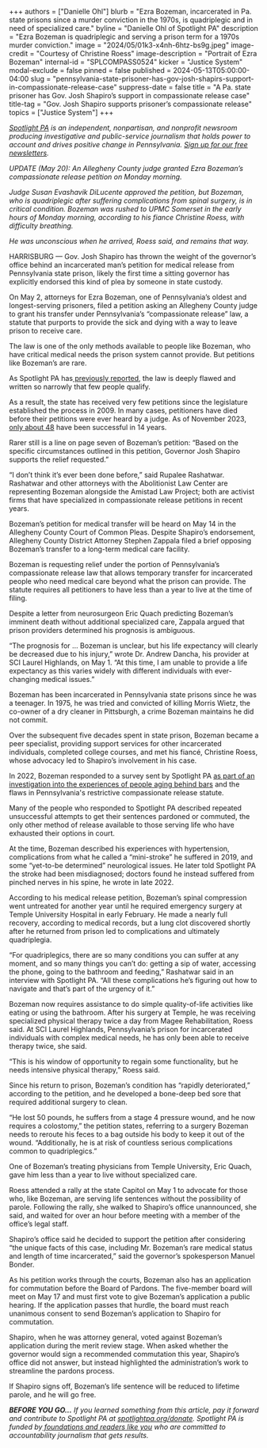 +++
authors = ["Danielle Ohl"]
blurb = "Ezra Bozeman, incarcerated in Pa. state prisons since a murder conviction in the 1970s, is quadriplegic and in need of specialized care."
byline = "Danielle Ohl of Spotlight PA"
description = "Ezra Bozeman is quadriplegic and serving a prison term for a 1970s murder conviction."
image = "2024/05/01k3-x4nh-6htz-bs9g.jpeg"
image-credit = "Courtesy of Christine Roess"
image-description = "Portrait of Ezra Bozeman"
internal-id = "SPLCOMPASS0524"
kicker = "Justice System"
modal-exclude = false
pinned = false
published = 2024-05-13T05:00:00-04:00
slug = "pennsylvania-state-prisoner-has-gov-josh-shapirs-support-in-compassionate-release-case"
suppress-date = false
title = "A Pa. state prisoner has Gov. Josh Shapiro’s support in compassionate release case"
title-tag = "Gov. Josh Shapiro supports prisoner’s compassionate release"
topics = ["Justice System"]
+++

<a href="https://www.spotlightpa.org/"><em>Spotlight PA</em></a><em> is an independent, nonpartisan, and nonprofit newsroom producing investigative and public-service journalism that holds power to account and drives positive change in Pennsylvania. </em><a href="https://www.spotlightpa.org/newsletters"><em>Sign up for our free newsletters</em></a><em>.</em>

<em>UPDATE (May 20): An Allegheny County judge granted Ezra Bozeman’s compassionate release petition on Monday morning.</em>

<em>Judge Susan Evashavik DiLucente approved the petition, but Bozeman, who is quadriplegic after suffering complications from spinal surgery, is in critical condition. Bozeman was rushed to UPMC Somerset in the early hours of Monday morning, according to his fiance Christine Roess, with difficulty breathing.</em>

<em>He was unconscious when he arrived, Roess said, and remains that way.</em>

HARRISBURG — Gov. Josh Shapiro has thrown the weight of the governor’s office behind an incarcerated man’s petition for medical release from Pennsylvania state prison, likely the first time a sitting governor has explicitly endorsed this kind of plea by someone in state custody.

On May 2, attorneys for Ezra Bozeman, one of Pennsylvania’s oldest and longest-serving prisoners, filed a petition asking an Allegheny County judge to grant his transfer under Pennsylvania’s “compassionate release” law, a statute that purports to provide the sick and dying with a way to leave prison to receive care.

The law is one of the only methods available to people like Bozeman, who have critical medical needs the prison system cannot provide. But petitions like Bozeman’s are rare.

As Spotlight PA has<a href="https://www.spotlightpa.org/news/2022/03/pa-prison-life-sentence-compassionate-release/"> previously reported</a>, the law is deeply flawed and written so narrowly that few people qualify.

As a result, the state has received very few petitions since the legislature established the process in 2009. In many cases, petitioners have died before their petitions were ever heard by a judge. As of November 2023, <a href="https://www.spotlightpa.org/news/2023/11/pennsylvania-prison-release-sick-elderly-compassionate-release-success-rate/">only about 48</a> have been successful in 14 years.

Rarer still is a line on page seven of Bozeman’s petition: “Based on the specific circumstances outlined in this petition, Governor Josh Shapiro supports the relief requested.”

“I don’t think it’s ever been done before,” said Rupalee Rashatwar. Rashatwar and other attorneys with the Abolitionist Law Center are representing Bozeman alongside the Amistad Law Project; both are activist firms that have specialized in compassionate release petitions in recent years.

<script src="https://www.spotlightpa.org/embed.js" async></script><div data-spl-embed-version="1" data-spl-src="https://www.spotlightpa.org/embeds/newsletter/"></div>

Bozeman’s petition for medical transfer will be heard on May 14 in the Allegheny County Court of Common Pleas. Despite Shapiro’s endorsement, Allegheny County District Attorney Stephen Zappala filed a brief opposing Bozeman’s transfer to a long-term medical care facility.

Bozeman is requesting relief under the portion of Pennsylvania’s compassionate release law that allows temporary transfer for incarcerated people who need medical care beyond what the prison can provide. The statute requires all petitioners to have less than a year to live at the time of filing.

Despite a letter from neurosurgeon Eric Quach predicting Bozeman’s imminent death without additional specialized care, Zappala argued that prison providers determined his prognosis is ambiguous.

“The prognosis for … Bozeman is unclear, but his life expectancy will clearly be decreased due to his injury,” wrote Dr. Andrew Dancha, his provider at SCI Laurel Highlands, on May 1. “At this time, I am unable to provide a life expectancy as this varies widely with different individuals with ever-changing medical issues.”

Bozeman has been incarcerated in Pennsylvania state prisons since he was a teenager. In 1975, he was tried and convicted of killing Morris Wietz, the co-owner of a dry cleaner in Pittsburgh, a crime Bozeman maintains he did not commit.

Over the subsequent five decades spent in state prison, Bozeman became a peer specialist, providing support services for other incarcerated individuals, completed college courses, and met his fiancé, Christine Roess, whose advocacy led to Shapiro’s involvement in his case.

In 2022, Bozeman responded to a survey sent by Spotlight PA <a href="https://www.spotlightpa.org/news/2022/03/pa-prison-life-sentence-compassionate-release/">as part of an investigation into the experiences of people aging behind bars</a> and the flaws in Pennsylvania&#39;s restrictive compassionate release statute.

Many of the people who responded to Spotlight PA described repeated unsuccessful attempts to get their sentences pardoned or commuted, the only other method of release available to those serving life who have exhausted their options in court.

At the time, Bozeman described his experiences with hypertension, complications from what he called a “mini-stroke” he suffered in 2019, and some “yet-to-be determined” neurological issues. He later told Spotlight PA the stroke had been misdiagnosed; doctors found he instead suffered from pinched nerves in his spine, he wrote in late 2022.

According to his medical release petition, Bozeman’s spinal compression went untreated for another year until he required emergency surgery at Temple University Hospital in early February. He made a nearly full recovery, according to medical records, but a lung clot discovered shortly after he returned from prison led to complications and ultimately quadriplegia.

“For quadriplegics, there are so many conditions you can suffer at any moment, and so many things you can’t do: getting a sip of water, accessing the phone, going to the bathroom and feeding,” Rashatwar said in an interview with Spotlight PA. “All these complications he’s figuring out how to navigate and that’s part of the urgency of it.”

Bozeman now requires assistance to do simple quality-of-life activities like eating or using the bathroom. After his surgery at Temple, he was receiving specialized physical therapy twice a day from Magee Rehabilitation, Roess said. At SCI Laurel Highlands, Pennsylvania’s prison for incarcerated individuals with complex medical needs, he has only been able to receive therapy twice, she said.

“This is his window of opportunity to regain some functionality, but he needs intensive physical therapy,” Roess said.

Since his return to prison, Bozeman’s condition has “rapidly deteriorated,” according to the petition, and he developed a bone-deep bed sore that required additional surgery to clean.

“He lost 50 pounds, he suffers from a stage 4 pressure wound, and he now requires a colostomy,” the petition states, referring to a surgery Bozeman needs to reroute his feces to a bag outside his body to keep it out of the wound. “Additionally, he is at risk of countless serious complications common to quadriplegics.”

One of Bozeman’s treating physicians from Temple University, Eric Quach, gave him less than a year to live without specialized care.

<script src="https://www.spotlightpa.org/embed.js" async></script><div data-spl-embed-version="1" data-spl-src="https://www.spotlightpa.org/embeds/donate/"></div>

Roess attended a rally at the state Capitol on May 1 to advocate for those who, like Bozeman, are serving life sentences without the possibility of parole. Following the rally, she walked to Shapiro’s office unannounced, she said, and waited for over an hour before meeting with a member of the office’s legal staff.

Shapiro’s office said he decided to support the petition after considering “the unique facts of this case, including Mr. Bozeman’s rare medical status and length of time incarcerated,” said the governor’s spokesperson Manuel Bonder.

As his petition works through the courts, Bozeman also has an application for commutation before the Board of Pardons. The five-member board will meet on May 17 and must first vote to give Bozeman’s application a public hearing. If the application passes that hurdle, the board must reach unanimous consent to send Bozeman’s application to Shapiro for commutation.

Shapiro, when he was attorney general, voted against Bozeman’s application during the merit review stage. When asked whether the governor would sign a recommended commutation this year, Shapiro’s office did not answer, but instead highlighted the administration’s work to streamline the pardons process.

If Shapiro signs off, Bozeman’s life sentence will be reduced to lifetime parole, and he will go free.

<strong><em>BEFORE YOU GO…</em></strong><em> If you learned something from this article, pay it forward and contribute to Spotlight PA at </em><a href="http://spotlightpa.org/donate"><em>spotlightpa.org/donate</em></a><em>. Spotlight PA is funded by</em><a href="https://www.spotlightpa.org/support"><em> foundations and readers like you</em></a><em> who are committed to accountability journalism that gets results.</em>

